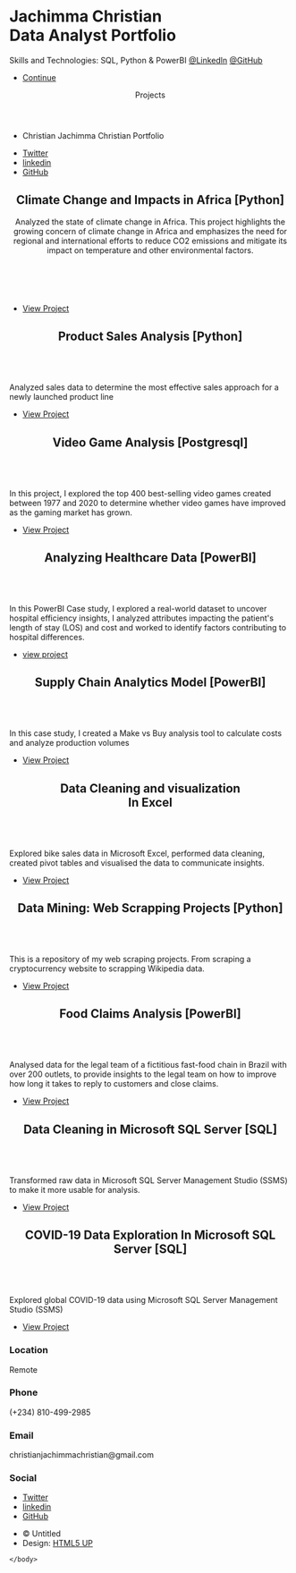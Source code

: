 
<!DOCTYPE HTML>
<!--
	Massively by HTML5 UP
	html5up.net | @ajlkn
	Free for personal and commercial use under the CCA 3.0 license (html5up.net/license)
-->
<html>
	<head>
		<title>Jachimma_Christian_Portfolio</title>
		<meta charset="utf-8" />
		<meta name="viewport" content="width=device-width, initial-scale=1, user-scalable=no" />
		<link rel="stylesheet" href="assets/css/main.css" />
		<noscript><link rel="stylesheet" href="assets/css/noscript.css" /></noscript>
	</head>
	<body class="is-preload">
		<!-- Wrapper -->
			<div id="wrapper" class="fade-in">
				<!-- Intro -->
					<div id="intro">
						<h1>Jachimma Christian <br />
							Data Analyst Portfolio</h1>
						<p> Skills and Technologies: SQL, Python & PowerBI <a href="https://www.linkedin.com/in/jachimma-christian-34b190170/">@Linkedln</a>  <a href="https://github.com/JachimmaChristian">@GitHub</a><br />
						<ul class="actions">
							<li><a href="#header" class="button icon solid solo fa-arrow-down scrolly">Continue</a></li>
						</ul>
					</div>
				<!-- Header -->
					<header id="header">
						<a class="logo">Projects</a>
					</header>
				<!-- Nav -->
					<nav id="nav">
						<ul class="links">
							<li class="active"><a>Christian Jachimma Christian Portfolio</a></li>
							<!--<li><a href="generic.html">Generic Page</a></li>
							<li><a href="elements.html">Elements Reference</a></li>-->
						</ul>
						<ul class="icons">
							<li><a href="https://twitter.com/_Jachris" class="icon brands alt fa-twitter"><span class="label">Twitter</span></a></li>
									<li><a href="https://www.linkedin.com/in/jachimma-christian-34b190170/" class="icon brands alt fa-linkedin"><span class="label">linkedin</span></a></li>
									<!--<li><a href="#" class="icon brands alt fa-instagram"><span class="label">Instagram</span></a></li>-->
									<li><a href="https://github.com/JachimmaChristian" class="icon brands alt fa-github"><span class="label">GitHub</span></a></li>
								</ul>
					</nav>
				<!-- Main -->
					<div id="main">
						<!-- Featured Post -->
							<article class="post featured">
								<header class="major">		
									<h2>Climate Change and Impacts in Africa [Python]<br />
									</h2
									<p>Analyzed the state of climate change in Africa. This project highlights the growing concern of climate change in Africa and emphasizes the need for regional and international efforts to reduce CO2 emissions and mitigate its impact on temperature and other environmental factors. <br />
									<br />	
								<!amet nullam sed etiam veroeros.</p>
								</header>
								<a class="image main"><img src="images/climatechangeimage.jpg" alt="" /></a>
								<ul class="actions special">
									<li><a href="https://github.com/JachimmaChristian/Climate-change-and-impacts-in-Africa/blob/main/workspace/workspace/notebook.ipynb" class="button large">View Project</a></li>
								</ul>
							</article>
						<!-- Posts -->
							<section class="posts">
								<article>
									<header>
										<!--<span class="date">April 24, 2017</span>-->
										<h2>Product Sales Analysis [Python]
											<br />
											 </h2>
									</header>
									<a class="image fit"><img src="images/product sales image.png" alt="" /></a>
									<p>Analyzed sales data to determine the most effective sales approach for a newly launched product line </p>
									<ul class="actions special">
										<li><a href="https://github.com/JachimmaChristian/Product-Sales-Analysis-with-Python/blob/main/README.md" class="button">View Project</a></li>
									</ul>
								</article>
								<article>
									<header>
										<!--<span class="date">April 22, 2017</span>-->
										<h2>Video Game Analysis [Postgresql] <br />
											</h2>
									</header>
									<a class="image fit"><img src="images/video_game.jpg" alt="" /></a>
									<p>In this project, I explored the top 400 best-selling video games created between 1977 and 2020 to determine whether video games have improved as the gaming market has grown. </p>
									<ul class="actions special">
										<li><a href="https://github.com/JachimmaChristian/Video-Game-Analysis-using-Postgresql/blob/main/Video%20games%20analysis%20SQL.ipynb" class="button">View Project</a></li>
									</ul>
								</article>
								<article>
									<header>
										<!--<span class="date">April 18, 2017</span>-->
										<h2>Analyzing Healthcare Data [PowerBI]<br />
										</h2>
									</header>
									<a class="image fit"><img src="images/healthcare(los page).png" alt="" /></a>
									<p>In this PowerBI Case study, I explored a real-world dataset to uncover hospital efficiency insights, I analyzed attributes impacting the patient's length of stay (LOS) and cost and worked to identify factors contributing to hospital differences.</p>
									<ul class="actions special">
										<li><a href="https://github.com/JachimmaChristian/Analyzing-Healthcare-Data-in-PowerBI/blob/main/README.md" class="button">view project</a></li>
									</ul>
								</article>
								<article>
									<header>
										<!--<span class="date">April 14, 2017</span>-->
										<h2>Supply Chain Analytics Model [PowerBI]<br />
											</a></h2>
									</header>
									<a class="image fit"><img src="images/supplychain3.png" alt="" /></a>
									<p>In this case study, I created a Make vs Buy analysis tool to calculate costs and analyze production volumes </p>
									<ul class="actions special">
										<li><a href="https://github.com/JachimmaChristian/Supply-Chain-Analytics-Model-in-PowerBI/blob/main/README.md" class="button">View Project</a></li>
									</ul>
								</article>
								<article>
									<header>
										<!--<span class="date">April 11, 2017</span>-->
										<h2>Data Cleaning and visualization <br />
										In Excel</h2>
									</header>
									<a class="image fit"><img src="images/bike.jpg" alt="" /></a>
									<p>Explored bike sales data in Microsoft Excel, performed data cleaning, created pivot tables and visualised the data to communicate insights.</p>
									<ul class="actions special">
										<li><a href="https://1drv.ms/x/s!AuekbXziIL5_kT2Pj7ibVOUcdYfy?e=kHEq1R" class="button">View Project</a></li>
									</ul>
								</article>
								<article>
									<header>
										<!--<span class="date">April 7, 2017</span>-->
										<h2>Data Mining: Web Scrapping Projects [Python] <br />
											</h2>
									</header>
									<a class="image fit"><img src="images/Webscrap.jpg" alt="" /></a>
									<p>This is a repository of my web scraping projects. From scraping a cryptocurrency website to scrapping Wikipedia data.</p>
									<ul class="actions special">
										<li><a href="https://github.com/JachimmaChristian/Web_Scrapping_With_Python/blob/main/README.md" class="button">View Project</a></li>
									</ul>
								</article>
								<article>
									<header>
										<!--<span class="date">April 7, 2017</span>-->
										<h2>Food Claims Analysis [PowerBI] <br />
											</h2>
									</header>
									<a class="image fit"><img src="images/histogram_time_to_close.png" alt="" /></a>
									<p>Analysed data for the legal team of a fictitious fast-food chain in Brazil with over 200 outlets, to provide insights to the legal team on how to improve how long it takes to reply to customers and close claims. </p>
									<ul class="actions special">
										<li><a href="https://github.com/JachimmaChristian/Food-Claims-Analysis-With-PowerBI/blob/main/workspace/notebook.ipynb" class="button">View Project</a></li>
									</ul>
								</article>
								<article>
									<header>
										<!--<span class="date">April 7, 2017</span>-->
										<h2>Data Cleaning in Microsoft SQL Server [SQL] <br />
											</h2>
									</header>
									<a class="image fit"><img src="images/HousingImage.jpg" alt="" /></a>
									<p>Transformed raw data in Microsoft SQL Server Management  Studio (SSMS) to make it more usable for analysis.</p>
									<ul class="actions special">
										<li><a href="https://github.com/JachimmaChristian/PortfolioProjects/blob/main/NashvilleHousingData.sql" class="button">View Project</a></li>
									</ul>
								</article>
								<article>
									<header>
										<!--<span class="date">April 7, 2017</span>-->
										<h2>COVID-19 Data Exploration In Microsoft SQL Server [SQL] <br />
											</h2>
									</header>
									<a class="image fit"><img src="images/Covid19.jpg" alt="" /></a>
									<p> Explored global COVID-19 data using Microsoft SQL Server Management Studio (SSMS) </p>
									<ul class="actions special">
										<li><a href="https://github.com/JachimmaChristian/PortfolioProjects/blob/main/Covid%2019%20Portfolio%20Project1%20-%20Christian%20Jachimma%20C..sql" class="button">View Project</a></li>
									</ul>
								</article>
							</section>
				<!-- Footer -->
					<!--<footer id="footer">
						<section>
							<form method="post" action="#">
								<div class="fields">
									<div class="field">
										<label for="name">Name</label>
										<input type="text" name="name" id="name" />
									</div>
									<div class="field">
										<label for="email">Email</label>
										<input type="text" name="email" id="email" />
									</div>
									<div class="field">
										<label for="message">Message</label>
										<textarea name="message" id="message" rows="3"></textarea>
									</div>
								</div>
								<ul class="actions">
									<li><input type="submit" value="Send Message" /></li>
								</ul>
							</form> -->
						</section>
						<section class="split contact">
							<section class="alt">
								<h3>Location</h3>
								<p>Remote<br />
								</p>
							</section>
							<section>
								<h3>Phone</h3>
								<p>(+234) 810-499-2985</p>
							</section>
							<section>
								<h3>Email</h3>
								<p>christianjachimmachristian@gmail.com</p>
							</section>
							<section>
								<h3>Social</h3>
								<ul class="icons alt">
									<li><a href="https://twitter.com/_Jachris" class="icon brands alt fa-twitter"><span class="label">Twitter</span></a></li>
									<li><a href="https://www.linkedin.com/in/jachimma-christian-34b190170/" class="icon brands alt fa-linkedin"><span class="label">linkedin</span></a></li>
									<!--<li><a href="#" class="icon brands alt fa-instagram"><span class="label">Instagram</span></a></li>-->
									<li><a href="https://github.com/JachimmaChristian" class="icon brands alt fa-github"><span class="label">GitHub</span></a></li>
								</ul>
							</section>
						</section>
					</footer>
				<!-- Copyright -->
					<div id="copyright">
						<ul><li>&copy; Untitled</li><li>Design: <a href="https://html5up.net">HTML5 UP</a></li></ul>
					</div>
			</div>
		<!-- Scripts -->
			<script src="assets/js/jquery.min.js"></script>
			<script src="assets/js/jquery.scrollex.min.js"></script>
			<script src="assets/js/jquery.scrolly.min.js"></script>
			<script src="assets/js/browser.min.js"></script>
			<script src="assets/js/breakpoints.min.js"></script>
			<script src="assets/js/util.js"></script>
			<script src="assets/js/main.js"></script>

	</body>
</html>
